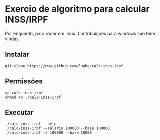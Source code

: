 # Exercio de algoritmo para calcular INSS/IRPF

Por enquanto, para rodar em linux. Contribuições para windows são bem vindas.

## Instalar

    git clone https://www.github.com/lunhg/calc-inss-irpf
   
## Permissões

    cd calc-inss-irpf
    chmod +x ./calc-inss-irpf
   
## Executar

    ./calc-inss-irpf --help
    ./calc-inss-irpf --salario 100000 --base 100000
    ./calc-inss-irpf -s 100000 --base 10000
    
